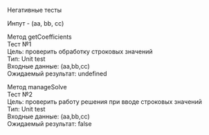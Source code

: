 Негативные тесты  
  
Инпут - (aa, bb, cc)  
  
Метод getCoefficients  
Тест №1  
Цель: проверить обработку строковых значений  
Тип: Unit test  
Входные данные: (aa,bb,cc)  
Ожидаемый результат: undefined  
  
Метод manageSolve  
Тест №2  
Цель: проверить работу решения при вводе строковых значений  
Тип: Unit test  
Входные данные: (aa,bb,cc)  
Ожидаемый результат: false  
